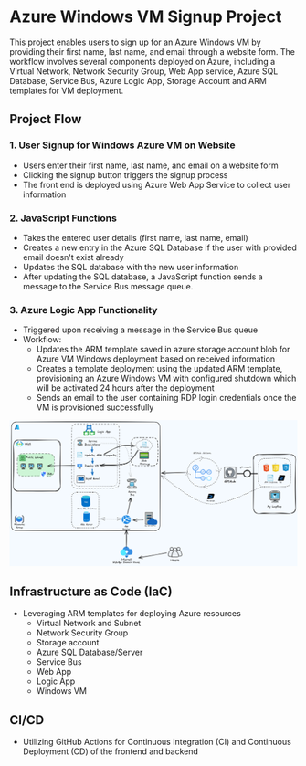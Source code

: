# Azure Windows VM Signup Project
This project enables users to sign up for an Azure Windows VM by providing their first name, last name, and email through a website form. 
The workflow involves several components deployed on Azure, including a Virtual Network, Network Security Group, Web App service, Azure SQL Database, Service Bus, Azure Logic App, Storage Account and ARM templates for VM deployment.

## Project Flow
### 1. User Signup for Windows Azure VM on Website
- Users enter their first name, last name, and email on a website form
- Clicking the signup button triggers the signup process
- The front end is deployed using Azure Web App Service to collect user information

### 2. JavaScript Functions
- Takes the entered user details (first name, last name, email)
- Creates a new entry in the Azure SQL Database if the user with provided email doesn't exist already
- Updates the SQL database with the new user information
- After updating the SQL database, a JavaScript function sends a message to the Service Bus message queue.

### 3. Azure Logic App Functionality
- Triggered upon receiving a message in the Service Bus queue
- Workflow:
  - Updates the ARM template saved in azure storage account blob for Azure VM Windows deployment based on received information
  - Creates a template deployment using the updated ARM template, provisioning an Azure Windows VM with configured shutdown which will be activated 24 hours after the deployment
  - Sends an email to the user containing RDP login credentials once the VM is provisioned successfully

![Diagram](diagrams/diagram.png)

## Infrastructure as Code (IaC)
- Leveraging ARM templates for deploying Azure resources
  - Virtual Network and Subnet
  - Network Security Group
  - Storage account
  - Azure SQL Database/Server
  - Service Bus
  - Web App
  - Logic App
  - Windows VM

## CI/CD
- Utilizing GitHub Actions for Continuous Integration (CI) and Continuous Deployment (CD) of the frontend and backend
